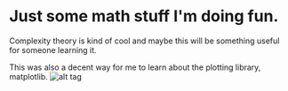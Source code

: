 # Just some math stuff I'm doing fun.

Complexity theory is kind of cool and maybe this will be something useful for someone learning it.

This was also a decent way for me to learn about the plotting library, matplotlib.
![alt tag](http://i.imgur.com/lV0zWIC.png)
